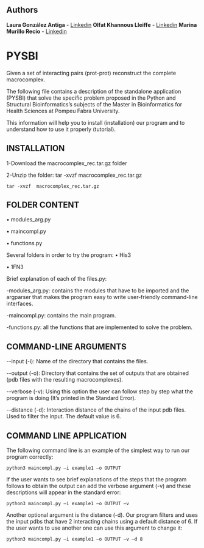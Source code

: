 ## Authors

**Laura González Antiga** - [Linkedin](https://www.linkedin.com/in/laura-gonzález-antiga/)
**Olfat Khannous Lleiffe** - [Linkedin](https://www.linkedin.com/in/olfat-khannous-lleiffe-155a22122/)
**Marina Murillo Recio** - [Linkedin](https://www.linkedin.com/in/marina-murillo-recio-986168b2/)

# PYSBI

Given a set of interacting pairs (prot-prot) reconstruct the complete macrocomplex.

The following file contains a description of the standalone application (PYSBI) that solve the specific problem proposed in the Python and Structural Bioinformatics’s subjects of the Master in Bioinformatics for Health Sciences at Pompeu Fabra University.

This information will help you to install (installation) our program and to understand how to use it properly (tutorial).

## INSTALLATION

1-Download the macrocomplex_rec.tar.gz folder

2-Unzip the folder:  tar -xvzf  macrocomplex_rec.tar.gz

```
tar -xvzf  macrocomplex_rec.tar.gz
```

## FOLDER CONTENT

•    modules_arg.py

•    maincompl.py

•    functions.py

Several folders in order to try the program:
•    His3

•    1FN3

Brief explanation of each of the files.py:

-modules_arg.py: contains the modules that have to be imported and the argparser that makes the program easy to write user-friendly command-line interfaces.

-maincompl.py: contains the main program.

-functions.py: all the functions that are implemented to solve the problem.


## COMMAND-LINE ARGUMENTS

--input (-i): Name of the directory that contains the files.

--output (-o): Directory that contains the set of outputs that are obtained (pdb files with the resulting macrocomplexes).

--verbose (-v): Using this option the user can follow step by step what the program is doing (It’s printed in the Standard Error).

--distance (-d): Interaction distance of the chains of the input pdb files. Used to filter the input. The default value is 6.


## COMMAND LINE APPLICATION

The following command line is an example of the simplest way to run our program correctly:

```
python3 maincompl.py –i example1 –o OUTPUT
```

If the user wants to see brief explanations of the steps that the program follows to obtain the output can add the verbose argument (-v) and these descriptions will appear in the standard error:
```
python3 maincompl.py –i example1 –o OUTPUT –v
```
Another optional argument is the distance (-d). Our program filters and uses the input pdbs that have 2 interacting chains using a default distance of 6. If the user wants to use another one can use this argument to change it:
```
python3 maincompl.py –i example1 –o OUTPUT –v –d 8
```







